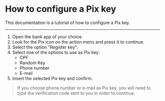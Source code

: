 # How to configure a Pix key

This documentation is a tutorial of how to configure a Pix key.

----------------------------------------

1. Open the bank app of your choice.
2. Look for the Pix icon on the action menu and press it to continue.
3. Select the option "Register key".
4. Select one of the options to use as Pix key:
   * CPF
   * Random Key
   * Phone number
   * E-mail
5. Insert the selected Pix key and confirm.
> If you choose phone number or e-mail as Pix key, you will need to type the verification code sent to you in order to continue.
